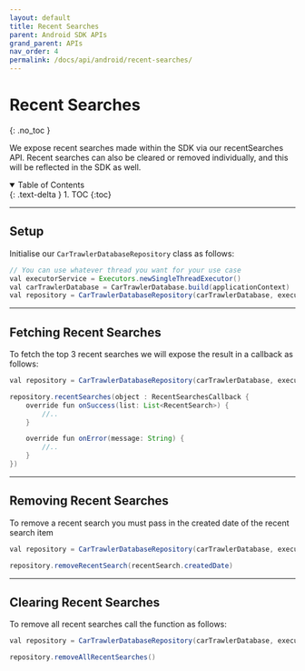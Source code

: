 ```yaml
---
layout: default
title: Recent Searches
parent: Android SDK APIs
grand_parent: APIs
nav_order: 4
permalink: /docs/api/android/recent-searches/
---
```


# Recent Searches
{: .no_toc }

We expose recent searches made within the SDK via our recentSearches API. Recent searches can also be cleared or removed individually, and this will be reflected in the SDK as well.

<details open markdown="block">
  <summary>
    Table of Contents
  </summary>
  {: .text-delta }
1. TOC
{:toc}
</details>

---

## Setup

Initialise our ``CarTrawlerDatabaseRepository`` class as follows:

```java
// You can use whatever thread you want for your use case
val executorService = Executors.newSingleThreadExecutor() 
val carTrawlerDatabase = CarTrawlerDatabase.build(applicationContext)
val repository = CarTrawlerDatabaseRepository(carTrawlerDatabase, executorService)
````
---

## Fetching Recent Searches 
To fetch the top 3 recent searches we will expose the result in a callback as follows:

```java
val repository = CarTrawlerDatabaseRepository(carTrawlerDatabase, executorService)

repository.recentSearches(object : RecentSearchesCallback {
    override fun onSuccess(list: List<RecentSearch>) {
        //..
    }

    override fun onError(message: String) {
        //..
    }
})
````
---

## Removing Recent Searches

To remove a recent search you must pass in the created date of the recent search item

```java
val repository = CarTrawlerDatabaseRepository(carTrawlerDatabase, executorService)

repository.removeRecentSearch(recentSearch.createdDate)
````

---

## Clearing Recent Searches

To remove all recent searches call the function as follows:

```java
val repository = CarTrawlerDatabaseRepository(carTrawlerDatabase, executorService)

repository.removeAllRecentSearches()
````
